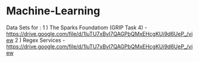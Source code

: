 # Machine-Learning


Data Sets for :
1 ) The Sparks Foundatiom (GRIP Task 4) - 
      https://drive.google.com/file/d/1luTU7xBvI7QAGPbQMxEHcgKUi9d6UeP_/view
2 ) Regex Services -
      https://drive.google.com/file/d/1luTU7xBvI7QAGPbQMxEHcgKUi9d6UeP_/view
